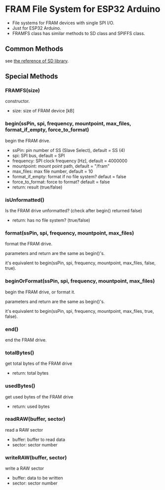 # FRAM File System for ESP32 Arduino

* File systems for FRAM devices with single SPI I/O.
* Just for ESP32 Arduino.
* FRAMFS class has similar methods to SD class and SPIFFS class.

## Common Methods
see [the reference of SD library](https://www.arduino.cc/reference/en/libraries/sd/).

## Special Methods

### FRAMFS(size)
constructor.
* size: size of FRAM device [kB]

### begin(ssPin, spi, frequency, mountpoint, max_files, format_if_empty, force_to_format)
begin the FRAM drive.
* ssPin: pin number of SS (Slave Select), default = SS (4)
* spi: SPI bus, default = SPI
* frequency: SPI clock frequency [Hz], default = 4000000
* mountpoint: mount point path, default = "/fram"
* max_files: max file number, default = 10
* format_if_empty: format if no file system? defaut = false
* force_to_format: force to format? default = false
* return: result (true/false)

### isUnformatted()
Is the FRAM drive unformatted? (check after begin() returned false)
* return: has no file system? (true/false)

### format(ssPin, spi, frequency, mountpoint, max_files)
format the FRAM drive.

parameters and return are the same as begin()'s.

it's equivalent to begin(ssPin, spi, frequency, mountpoint, max_files, false, true).

### beginOrFormat(ssPin, spi, frequency, mountpoint, max_files)
begin the FRAM drive, or format it.

parameters and return are the same as begin()'s.

it's equivalent to begin(ssPin, spi, frequency, mountpoint, max_files, true, false).

### end()
end the FRAM drive.

### totalBytes()
get total bytes of the FRAM drive
* return: total bytes

### usedBytes()
get used bytes of the FRAM drive
* return: used bytes

### readRAW(buffer, sector)
read a RAW sector
* buffer: buffer to read data
* sector: sector number

### writeRAW(buffer, sector)
write a RAW sector
* buffer: data to be written
* sector: sector number
